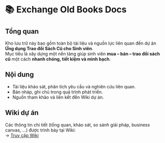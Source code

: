 # 📚 Exchange Old Books Docs

## Tổng quan
Kho lưu trữ này bao gồm toàn bộ tài liệu và nguồn lực liên quan đến dự án **Ứng dụng Trao đổi Sách Cũ cho Sinh viên**.  
Mục tiêu là xây dựng một nền tảng giúp sinh viên **mua – bán – trao đổi sách cũ** một cách **nhanh chóng, tiết kiệm và minh bạch**.  

## Nội dung
- Tài liệu khảo sát, phân tích yêu cầu và nghiên cứu liên quan.  
- Bản nháp, ghi chú trong quá trình phát triển.  
- Nguồn tham khảo và liên kết đến Wiki dự án.  

## Wiki dự án
Các thông tin chi tiết (tổng quan, khảo sát, so sánh giải pháp, business canvas, …) được trình bày tại Wiki:  
-> [Truy cập Wiki](../../wiki)
